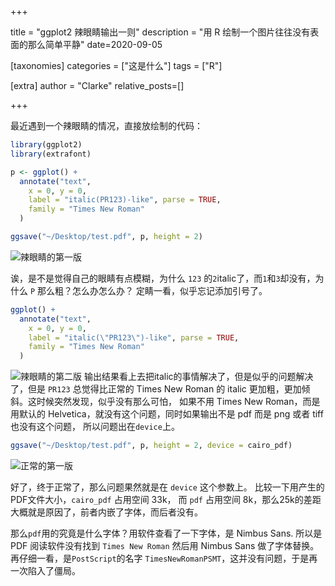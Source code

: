 +++

title = "ggplot2 辣眼睛输出一则"
description = "用 R 绘制一个图片往往没有表面的那么简单平静"
date=2020-09-05

[taxonomies]
categories = ["这是什么"]
tags = ["R"]

[extra]
author = "Clarke"
relative_posts=[]

+++

最近遇到一个辣眼睛的情况，直接放绘制的代码：

```R
library(ggplot2)
library(extrafont)

p <- ggplot() +
  annotate("text",
    x = 0, y = 0,
    label = "italic(PR123)-like", parse = TRUE,
    family = "Times New Roman"
  ) 

ggsave("~/Desktop/test.pdf", p, height = 2)
```

![辣眼睛的第一版](https://i.loli.net/2020/09/05/COVscIgwtxUnJDN.png)

诶，是不是觉得自己的眼睛有点模糊，为什么 `123` 的`2`italic了，而`1`和`3`却没有，为什么 `P` 那么粗？怎么办怎么办？
定睛一看，似乎忘记添加引号了。

```R
ggplot() +
  annotate("text",
    x = 0, y = 0,
    label = "italic(\"PR123\")-like", parse = TRUE,
    family = "Times New Roman"
  ) 
```

![辣眼睛的第二版](https://i.loli.net/2020/09/05/jmfq7tUoacwOZnA.png)
输出结果看上去把italic的事情解决了，但是似乎的问题解决了，但是 `PR123` 总觉得比正常的 Times New Roman 的 italic 更加粗，更加倾斜。这时候突然发现，似乎没有那么可怕，
如果不用 Times New Roman，而是用默认的 Helvetica，就没有这个问题，同时如果输出不是 pdf 而是 png 或者 tiff 也没有这个问题，
所以问题出在`device`上。

```R
ggsave("~/Desktop/test.pdf", p, height = 2, device = cairo_pdf)
```

![正常的第一版](https://i.loli.net/2020/09/05/znVPXB1vFU7Ms5D.png)

好了，终于正常了，那么问题果然就是在 `device` 这个参数上。
比较一下用产生的PDF文件大小，`cairo_pdf` 占用空间 33k，
而 `pdf` 占用空间 8k，那么25k的差距大概就是原因了，前者内嵌了字体，而后者没有。

那么`pdf`用的究竟是什么字体？用软件查看了一下字体，是 Nimbus Sans. 
所以是 PDF 阅读软件没有找到 `Times New Roman` 然后用 Nimbus Sans 做了字体替换。
再仔细一看，是`PostScript`的名字 `TimesNewRomanPSMT`，这并没有问题，于是再一次陷入了僵局。

